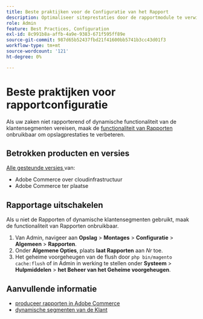 ```yaml
---
title: Beste praktijken voor de Configuratie van het Rapport
description: Optimaliseer siteprestaties door de rapportmodule te verwijderen als u deze niet gebruikt.
role: Admin
feature: Best Practices, Configuration
exl-id: 8c991b8a-affb-4a9e-9383-671f595ff89e
source-git-commit: 987d65b52437fbd21f41600bb5741b3cc43d01f3
workflow-type: tm+mt
source-wordcount: '121'
ht-degree: 0%

---
```


# Beste praktijken voor rapportconfiguratie

Als uw zaken niet rapporterend of dynamische functionaliteit van de klantensegmenten vereisen, maak de [ functionaliteit van Rapporten ](https://experienceleague.adobe.com/nl/docs/commerce-admin/config/general/reports) onbruikbaar om opslagprestaties te verbeteren.

## Betrokken producten en versies

[ Alle gesteunde versies ](../../../release/versions.md) van:

- Adobe Commerce over cloudinfrastructuur
- Adobe Commerce ter plaatse

## Rapportage uitschakelen

Als u niet de Rapporten of dynamische klantensegmenten gebruikt, maak de functionaliteit van Rapporten onbruikbaar.

1. Van Admin, navigeer aan **Opslag** > **Montages** > **Configuratie** > **Algemeen** > **Rapporten**.
1. Onder **Algemene Opties**, plaats **laat Rapporten** aan *Nr* toe.
1. Het geheime voorgeheugen van de flush door `php bin/magento cache:flush` of in Admin in werking te stellen onder **Systeem** > **Hulpmiddelen** > **het Beheer van het Geheime voorgeheugen**.

## Aanvullende informatie

- [ produceer rapporten in Adobe Commerce ](https://experienceleague.adobe.com/nl/docs/commerce-admin/start/reporting/reports-menu)
- [ dynamische segmenten van de Klant ](https://experienceleague.adobe.com/nl/docs/commerce-admin/customers/segments/customer-segments)
